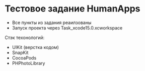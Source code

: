 # Тестовое задание HumanApps
- Все пункты из задания реаилзованы
- Запуск проекта через Task_xcode15.0.xcworkspace

Стэк техонологий:
- UIKit (верстка кодом)
- SnapKit
- CocoaPods
- PHPhotoLibrary
